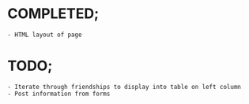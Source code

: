 # COMPLETED;
    - HTML layout of page

# TODO;
    - Iterate through friendships to display into table on left column
    - Post information from forms 
    